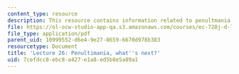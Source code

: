 ```yaml
---
content_type: resource
description: This resource contains information related to penultmania.
file: https://ol-ocw-studio-app-qa.s3.amazonaws.com/courses/ec-720j-d-lab-ii-design-spring-2010/7cefdcc8ebc8a427e1a8ed5b8e5a89a1_MITEC_720JS10_lec26.pdf
file_type: application/pdf
parent_uid: 10999552-d6e4-9e27-8659-6670d978b383
resourcetype: Document
title: 'Lecture 26: Penultimania, what''s next?'
uid: 7cefdcc8-ebc8-a427-e1a8-ed5b8e5a89a1
---
```

